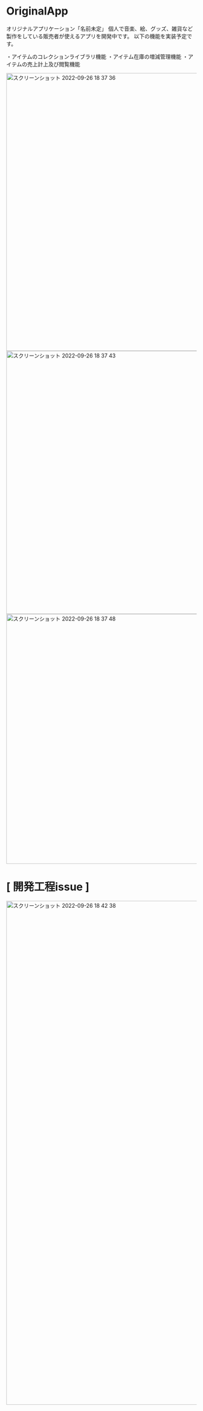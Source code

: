 # OriginalApp
オリジナルアプリケーション「名前未定」
個人で音楽、絵、グッズ、雑貨など製作をしている販売者が使えるアプリを開発中です。
以下の機能を実装予定です。

・アイテムのコレクションライブラリ機能
・アイテム在庫の増減管理機能
・アイテムの売上計上及び閲覧機能

<img width="735" alt="スクリーンショット 2022-09-26 18 37 36" src="https://user-images.githubusercontent.com/100055504/192244566-c70b72d8-b693-4917-823b-efd2ad0d02e1.png">
<img width="696" alt="スクリーンショット 2022-09-26 18 37 43" src="https://user-images.githubusercontent.com/100055504/192244585-3efab9fd-2811-4374-bb5f-e50eb99f579f.png">
<img width="661" alt="スクリーンショット 2022-09-26 18 37 48" src="https://user-images.githubusercontent.com/100055504/192244596-212d8931-5266-4e0c-8122-dd9046960c67.png">

# [ 開発工程issue ]
<img width="1333" alt="スクリーンショット 2022-09-26 18 42 38" src="https://user-images.githubusercontent.com/100055504/192245320-dc1b1f90-e43a-4109-a26c-0136cb07909d.png">
